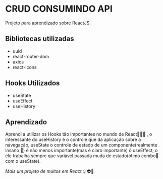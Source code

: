 # CRUD CONSUMINDO API

Projeto para aprendizado sobre ReactJS.

## Bibliotecas utilizadas

- uuid
- react-router-dom
- axios
- react-icons

## Hooks Utilizados

- useState
- useEffect
- useHistory


## Aprendizado

Aprendi a utilizar os Hooks tão importantes no mundo de React👨🏽‍💻
, o interessante do useHistory é o controle que da aplicação sobre a navegação, useState o controle de estado de um componente(realmente insano 🤯) é não menos importante(mas é claro importante) ô useEffect, o ele trabalha sempre que variável passada muda de estado(ótimo combo👾com o useState).

_Mais um projeto de muitos em React :)_  ​👽​🚀​
